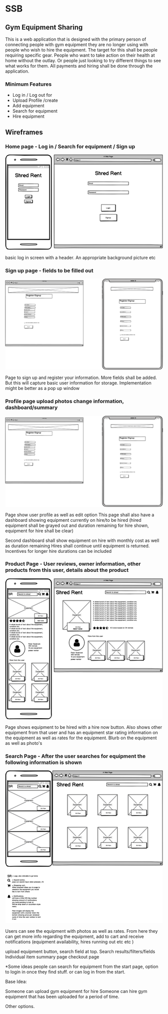 # SSB

## Gym Equipment Sharing

This is a web application that is designed with the primary person of connecting people with 
gym equipment they are no longer using with people who wish to hire the equipment. The target 
for this shall be people requiring specific gear. People who want to take action on their health
at home without the outlay. Or people just looking to try different things to see what works for them.
All payments and hiring shall be done through the application. 


### Minimum Features

* Log in / Log out for
* Upload Profile /create
* Add equipment
* Search for equipment
* Hire equipment


## Wireframes



### Home page - Log in / Search for equipment / Sign up

![Login Screen](docs/wireframes/Login_screen.png)

basic log in screen with a header. An appropriate background picture etc

### Sign up page - fields to be filled out

![Signu Up Page](docs/wireframes/sign_up_page.png)

Page to sign up and register your information. More fields shall be added. 
But this will capture basic user information for storage. Implementation might 
be better as a pop up window

### Profile page upload photos change information, dashboard/summary 

![Profile Page with Dashboard](docs/wireframes/Sign_up_Page.png)

Page show user profile as well as edit option
This page shall also have a dashboard showing equipment currently on hire/to be hired
(hired equipment shall be grayed out and duration remaining for hire shown, equipment for hire
shall be clear)

Second dashboard shall show equipment on hire with monthly cost as well as duration remaining
Hires shall continue until equipment is returned. Incentives for longer hire durations can be included

### Product Page - User reviews, owner information, other products from this user, details about the product

![Product Page](docs/wireframes/Product_Page.png)

Page shows equipment to be hired with a hire now button. Also shows other equipment from that user and has an equipment 
star rating information on the equipment as well as rates for the equipment. Blurb on the equipment as well as photo's

### Search Page - After the user searches for equipment the following information is shown

![Search Page](docs/wireframes/Search_Page.png)

Users can see the equipment with photos as well as rates. From here they can get more info regarding the equipment, 
add to cart and receive notifications (equipment availability, hires running out etc etc )


upload equipment button, search field at top.
Search results/filters/fields
Individual item summary page
checkout page
    
 






*Some ideas people can search for equipment from the start page, option to login in once they find stuff.
or can log in from the start.

Base Idea:

Someone can upload gym equipment for hire
Someone can hire gym equipment that has been uploaded for a period of time.


Other options.

